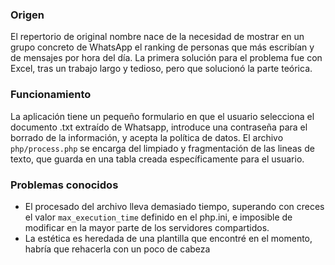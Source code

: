 ### Origen

El repertorio de original nombre nace de la necesidad de mostrar en un grupo concreto de WhatsApp el ranking de personas que más escribían y de mensajes por hora del día.
La primera solución para el problema fue con Excel, tras un trabajo largo y tedioso, pero que solucionó la parte teórica.

### Funcionamiento

La aplicación tiene un pequeño formulario en que el usuario selecciona el documento .txt extraído de Whatsapp, introduce una contraseña para el borrado de la información, y acepta la política de datos.
El archivo `php/process.php` se encarga del limpiado y fragmentación de las lineas de texto, que guarda en una tabla creada específicamente para el usuario.

### Problemas conocidos

* El procesado del archivo lleva demasiado tiempo, superando con creces el valor `max_execution_time` definido en el php.ini, e imposible de modificar en la mayor parte de los servidores compartidos.
* La estética es heredada de una plantilla que encontré en el momento, habría que rehacerla con un poco de cabeza
